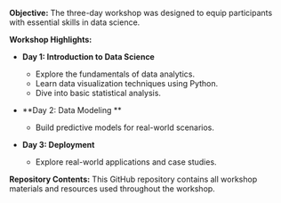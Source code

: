 **Objective:** 
The three-day workshop was designed to equip participants with essential skills in data science.

**Workshop Highlights:**
- **Day 1: Introduction to Data Science**
  - Explore the fundamentals of data analytics.
  - Learn data visualization techniques using Python.
  - Dive into basic statistical analysis.

- **Day 2: Data Modeling **
  - Build predictive models for real-world scenarios.

- **Day 3: Deployment**
  - Explore real-world applications and case studies.

**Repository Contents:**
This GitHub repository contains all workshop materials and resources used throughout the workshop. 
